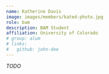 ```yaml
---
name: Katherine Davis
image: images/members/kated-photo.jpg
role: bam
description: BAM Student
affiliation: University of Colorado
# group: alum
# links:
#   github: john-doe
---
```


_TODO_
